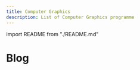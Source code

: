 ```yaml
---
title: Computer Graphics
description: List of Computer Graphics programme
---
```


import README from "./README.md"

<Hero slots="heading"/> 

# Blog

<README />
